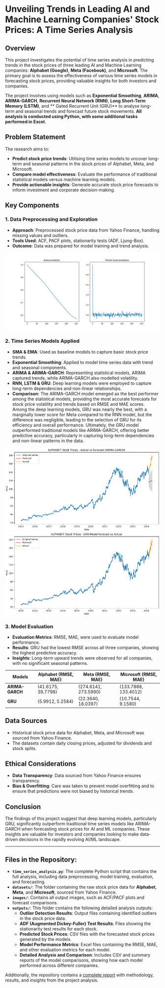 # Unveiling Trends in Leading AI and Machine Learning Companies' Stock Prices: A Time Series Analysis

## Overview
This project investigates the potential of time series analysis in predicting trends in the stock prices of three leading AI and Machine Learning companies: **Alphabet (Google)**, **Meta (Facebook)**, and **Microsoft**. The primary goal is to assess the effectiveness of various time series models in forecasting stock prices, providing valuable insights for both investors and companies.

The project involves using models such as **Exponential Smoothing**, **ARIMA**, **ARIMA-GARCH**, **Recurrent Neural Network (RNN)**, **Long Short-Term Memory (LSTM)**, and ** Gated Recurrent Unit (GRU)** to analyse long-term and seasonal trends and forecast future stock movements. **All analysis is conducted using Python, with some additional tasks performed in Excel.**

## Problem Statement
The research aims to:
- **Predict stock price trends**: Utilising time series models to uncover long-term and seasonal patterns in the stock prices of Alphabet, Meta, and Microsoft.
- **Compare model effectiveness**: Evaluate the performance of traditional statistical models versus machine learning models.
- **Provide actionable insights**: Generate accurate stock price forecasts to inform investment and corporate decision-making.

## Key Components

### 1. Data Preprocessing and Exploration
- **Approach**: Preprocessed stock price data from Yahoo Finance, handling missing values and outliers.
- **Tools Used**: ACF, PACF plots, stationarity tests (ADF, Ljung-Box).
- **Outcome**: Data was prepared for model training and trend analysis.

![ACF and PACF Plot for Alphabet](images/Alphabet_ACF_PACF.png)

### 2. Time Series Models Applied
- **SMA & EMA**: Used as baseline models to capture basic stock price trends.
- **Exponential Smoothing**: Applied to model time series data with trend and seasonal components.
- **ARIMA & ARIMA-GARCH**: Representing statistical models, ARIMA captured trends, while ARIMA-GARCH also modelled volatility.
- **RNN, LSTM & GRU**: Deep learning models were employed to capture long-term dependencies and non-linear relationships.
- **Comparison**: The ARIMA-GARCH model emerged as the best performer among the statistical models, providing the most accurate forecasts for stock price volatility and trends based on RMSE and MAE scores. Among the deep learning models, GRU was nearly the best, with a marginally lower score for Meta compared to the RNN model, but the difference was negligible, leading to the selection of GRU for its efficiency and overall performance. Ultimately, the GRU model outperformed traditional models like ARIMA-GARCH, offering better predictive accuracy, particularly in capturing long-term dependencies and non-linear patterns in the data.

![ARIMA-GARCH Forecast for Alphabet](images/Alphabet_Forecast_vs_Actual_ARIMA_GARCH.png) 
![GRU Forecast for Alphabet](images/Alphabet_Forecast_vs_Actual_Best_tuning_GRU.png)

### 3. Model Evaluation
- **Evaluation Metrics**: RMSE, MAE, were used to evaluate model performance.
- **Results**: GRU had the lowest RMSE across all three companies, showing the highest predictive accuracy.
- **Insights**: Long-term upward trends were observed for all companies, with no significant seasonal patterns.

| **Models**     | **Alphabet** (RMSE, MAE) | **Meta** (RMSE, MAE)   | **Microsoft** (RMSE, MAE)  |
|----------------|--------------------------|------------------------|----------------------------|
| **ARIMA-GARCH**| (41.6175, 39.7798)        | (274.6141, 273.5990)    | (133.7888, 133.4012)        |
| **GRU**        | (5.9912, 5.2584)          | (22.3640, 18.0397)      | (10.7544, 9.1580)           |


## Data Sources
- Historical stock price data for Alphabet, Meta, and Microsoft was sourced from Yahoo Finance.
- The datasets contain daily closing prices, adjusted for dividends and stock splits.

## Ethical Considerations
- **Data Transparency**: Data sourced from Yahoo Finance ensures transparency.
- **Bias & Overfitting**: Care was taken to prevent model overfitting and to ensure that predictions were not biased by historical trends.

## Conclusion
The findings of this project suggest that deep learning models, particularly GRU, significantly outperform traditional time series models like ARIMA-GARCH when forecasting stock prices for AI and ML companies. These insights are valuable for investors and companies looking to make data-driven decisions in the rapidly evolving AI/ML landscape.

---

## Files in the Repository:
- **`time_series_analysis.py`**: The complete Python script that contains the full analysis, including data preprocessing, model training, evaluation, and forecasting.
- **`datasets/`**: The folder containing the raw stock price data for **Alphabet**, **Meta**, and **Microsoft**, sourced from Yahoo Finance.
- **`images/`**: Contains all output images, such as ACF/PACF plots and forecast comparisons.
- **`outputs/`**: This folder contains the following detailed analysis outputs:
  - **Outlier Detection Results**: Output files containing identified outliers in the stock price data.
  - **ADF (Augmented Dickey-Fuller) Test Results**: Files showing the stationarity test results for each stock.
  - **Predicted Stock Prices**: CSV files with the forecasted stock prices generated by the models.
  - **Model Performance Metrics**: Excel files containing the RMSE, MAE, and other evaluation metrics for each model.
  - **Detailed Analysis and Comparison**: Includes CSV and summary reports of the model comparisons, showing how each model performed across different companies.

Additionally, the repository contains a [complete report](AI_ML_Stock_Price_Forecasting.pdf) with methodology, results, and insights from the project analysis.

